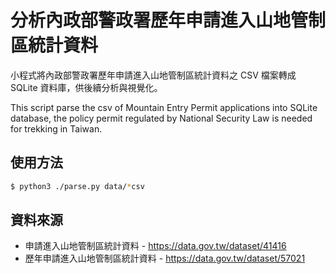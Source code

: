 
# 分析內政部警政署歷年申請進入山地管制區統計資料

小程式將內政部警政署歷年申請進入山地管制區統計資料之 CSV 檔案轉成 SQLite 資料庫，供後續分析與視覺化。

This script parse the csv of Mountain Entry Permit applications into SQLite database, the policy permit regulated by National Security Law is needed for trekking in Taiwan.

## 使用方法
```bash
$ python3 ./parse.py data/*csv
```

## 資料來源

* 申請進入山地管制區統計資料 - https://data.gov.tw/dataset/41416
* 歷年申請進入山地管制區統計資料 - https://data.gov.tw/dataset/57021
